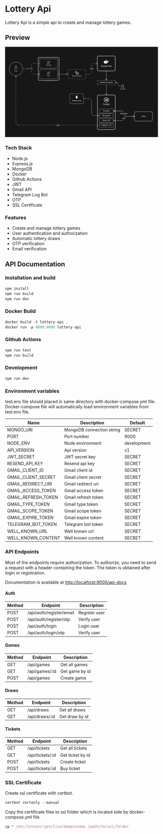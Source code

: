 # Lottery Api

Lottery Api is a simple api to create and manage lottery games.

## Preview


![image description](/docs/imgs/struct.png)

### Tech Stack

- Node.js
- Express.js
- MongoDB
- Docker
- Github Actions
- JWT
- Gmail API
- Telegram Log Bot
- OTP
- SSL Certificate

### Features

- Create and manage lottery games
- User authentication and authorization
- Automatic lottery draws
- OTP verification
- Email verification

## API Documentation

### Installation and build

```js
npm install
npm run build
npm run dev
```

### Docker Build

```js
docker build -t lottery-api .
docker run -p 8080:9000 lottery-api
```

### Github Actions

```js
npm run test
npm run build
```

### Development

```js
npm run dev
```

### Environment variables

test.env file should placed in same directory with docker-compose.yml file.
Docker-compose file will automatically load environment variables from test.env file.

| Name                | Description               | Default     |
| ------------------- | ------------------------- | ----------- |
| MONGO_URI           | MongoDB connection string | SECRET      |
| PORT                | Port number               | 9000        |
| NODE_ENV            | Node environment          | development |
| API_VERSION         | Api version               | v1          |
| JWT_SECRET          | JWT secret key            | SECRET      |
| RESEND_API_KEY      | Resend api key            | SECRET      |
| GMAIL_CLIENT_ID     | Gmail client id           | SECRET      |
| GMAIL_CLIENT_SECRET | Gmail client secret       | SECRET      |
| GMAIL_REDIRECT_URI  | Gmail redirect uri        | SECRET      |
| GMAIL_ACCESS_TOKEN  | Gmail access token        | SECRET      |
| GMAIL_REFRESH_TOKEN | Gmail refresh token       | SECRET      |
| GMAIL_TYPE_TOKEN    | Gmail type token          | SECRET      |
| GMAIL_SCOPE_TOKEN   | Gmail scope token         | SECRET      |
| GMAIL_EXPIRE_TOKEN  | Gmail expire token        | SECRET      |
| TELEGRAM_BOT_TOKEN  | Telegram bot token        | SECRET      |
| WELL_KNOWN_URL      | Well known url            | SECRET      |
| WELL_KNOWN_CONTENT  | Well known content        | SECRET      |


### API Endpoints

Most of the endpoints require authorization. To authorize, you need to send a request with a header containing the token. The token is obtained after login or registration.

Documentation is available at [http://localhost:9000/api-docs](http://localhost:9000/api-docs)

#### Auth

| Method | Endpoint                 | Description   |
| ------ | ------------------------ | ------------- |
| POST   | /api/auth/register/email | Register user |
| POST   | /api/auth/register/otp   | Verify user   |
| POST   | /api/auth/login          | Login user    |
| POST   | /api/auth/login/otp      | Verify user   |

#### Games

| Method | Endpoint       | Description    |
| ------ | -------------- | -------------- |
| GET    | /api/games     | Get all games  |
| GET    | /api/games/:id | Get game by id |
| POST   | /api/games     | Create game    |

#### Draws

| Method | Endpoint       | Description    |
| ------ | -------------- | -------------- |
| GET    | /api/draws     | Get all draws  |
| GET    | /api/draws/:id | Get draw by id |

#### Tickets

| Method | Endpoint         | Description      |
| ------ | ---------------- | ---------------- |
| GET    | /api/tickets     | Get all tickets  |
| GET    | /api/tickets/:id | Get ticket by id |
| POST   | /api/tickets     | Create ticket    |
| POST   | /api/tickets/:id | Buy ticket       |

### SSL Certificate

Create ssl certificate with certbot.

```js
certbot certonly --manual
```

Copy the certificate files to ssl folder which is located side by docker-compose.yml file.

```js
cp * /etc/letsencrypt/live/domainname /path/to/ssl/folder
```

